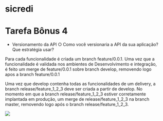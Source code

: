 # sicredi



# Tarefa Bônus 4 
- Versionamento da API
○ Como você versionaria a API da sua aplicação? Que estratégia usar?

Para cada funcionalidade é criada um branch feature/0.0.1.
Uma vez que a funcionalidade é validada nos ambientes de Desenvolvimento e integração, 
é feito um merge de feature/0.0.1 sobre branch develop, removendo logo apos a branch feature/0.0.1

Uma vez que develop contenha todas as funcionalidades de um delivery, a branch release/feature_1_2_3 deve ser criada a partir de develop.
No momento em que a branch release/feature_1_2_3 estiver corretamente implantada em produção, um merge de release/feature_1_2_3 na branch master, removendo logo após o branch release/feature_1_2_3.

<img src='https://1.bp.blogspot.com/-KOhx1uXwz-8/XwJUSj1qZ4I/AAAAAAAAJHE/hxQC-VWYvXIpu2naeL24LnKyNPfNcpGLwCLcBGAsYHQ/s1600/Screen%2BShot%2B2020-07-05%2Bat%2B19.28.47.png'/>
